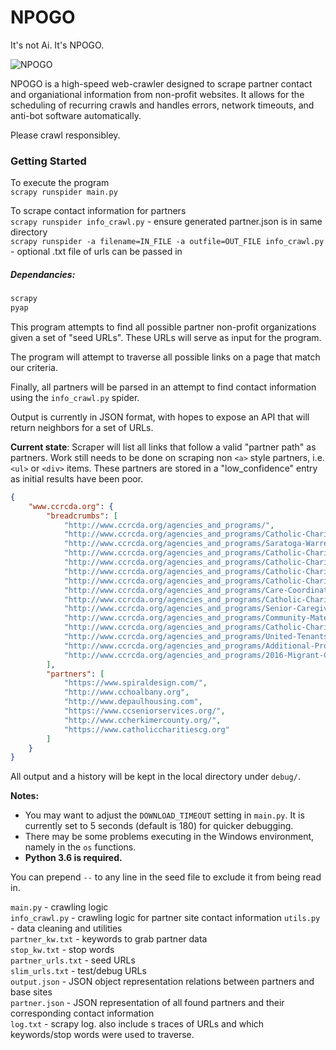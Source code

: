 # NPOGO
It's not Ai. It's NPOGO.

![NPOGO](data/splash.jpeg?raw=true "NPOGO")

NPOGO is a high-speed web-crawler designed to scrape partner contact and organiational information from non-profit websites. It allows for the scheduling of recurring crawls and handles errors, network timeouts, and anti-bot software automatically. 

Please crawl responsibley.

### Getting Started
To execute the program  
``scrapy runspider main.py``  

To scrape contact information for partners  
``scrapy runspider info_crawl.py`` - ensure generated partner.json is in same directory  
``scrapy runspider -a filename=IN_FILE -a outfile=OUT_FILE info_crawl.py`` - optional .txt file of urls can be passed in

##### Dependancies:
```python
scrapy
pyap
``` 

This program attempts to find all possible partner non-profit organizations given a set of "seed URLs".
These URLs will serve as input for the program.

The program will attempt to traverse all possible links on a page that match our criteria.

Finally, all partners will be parsed in an attempt to find contact information using the 
``info_crawl.py`` spider.

Output is currently in JSON format, with hopes to expose an API that will return neighbors for a 
set of URLs.  

**Current state**: Scraper will list all links that follow a valid "partner path" as partners. 
Work still needs to be done on scraping non ``<a>`` style partners, i.e. ``<ul>`` or 
``<div>`` items. These partners are stored in a "low_confidence" entry as initial results 
have been poor. 

```json
{
    "www.ccrcda.org": {
        "breadcrumbs": [
            "http://www.ccrcda.org/agencies_and_programs/",
            "http://www.ccrcda.org/agencies_and_programs/Catholic-Charities-Tri-County-Services_109_13_sb.htm",
            "http://www.ccrcda.org/agencies_and_programs/Saratoga-Warren-Washington-Counties_109_2_sb.htm",
            "http://www.ccrcda.org/agencies_and_programs/Catholic-Charities-of-Columbia-and-Greene-Counties_109_3_sb.htm",
            "http://www.ccrcda.org/agencies_and_programs/Catholic-Charities-of-Herkimer-County_109_4_sb.htm",
            "http://www.ccrcda.org/agencies_and_programs/Catholic-Charities-of-Delaware-Otsego-Schoharie_109_5_sb.htm",
            "http://www.ccrcda.org/agencies_and_programs/Catholic-Charities-of-Fulton-Montgomery-Counties_109_6_sb.htm",
            "http://www.ccrcda.org/agencies_and_programs/Care-Coordination-Services_110_7_sb.htm",
            "http://www.ccrcda.org/agencies_and_programs/Catholic-Charities-Disabilities-Services_110_8_sb.htm",
            "http://www.ccrcda.org/agencies_and_programs/Senior-Caregiver-Support-Services_110_9_sb.htm",
            "http://www.ccrcda.org/agencies_and_programs/Community-Maternity-Services_110_10_sb.htm",
            "http://www.ccrcda.org/agencies_and_programs/Catholic-Charities-Housing-Office_110_11_sb.htm",
            "http://www.ccrcda.org/agencies_and_programs/United-Tenants-of-Albany_110_12_sb.htm",
            "http://www.ccrcda.org/agencies_and_programs/Additional-Programs_111_pg.htm",
            "http://www.ccrcda.org/agencies_and_programs/2016-Migrant-Crisis_125_pg.htm"
        ],
        "partners": [
            "https://www.spiraldesign.com/",
            "http://www.cchoalbany.org",
            "http://www.depaulhousing.com",
            "https://www.ccseniorservices.org/",
            "http://www.ccherkimercounty.org/",
            "https://www.catholiccharitiescg.org"
        ]
    }
}
```

All output and a history will be kept in the local directory under ``debug/``.

**Notes:** 

- You may want to adjust the ``DOWNLOAD_TIMEOUT`` setting in ``main.py``. It is currently set to
5 seconds (default is 180) for quicker debugging.
- There may be some problems executing in the Windows environment, namely in the ``os`` functions.
- **Python 3.6 is required.**

You can prepend ``--`` to any line in the seed file to exclude it from being read in.

``main.py`` - crawling logic  
``info_crawl.py`` - crawling logic for partner site contact information
``utils.py`` - data cleaning and utilities  
``partner_kw.txt`` - keywords to grab partner data  
``stop_kw.txt`` - stop words  
``partner_urls.txt`` - seed URLs  
``slim_urls.txt`` - test/debug URLs  
``output.json`` - JSON object representation relations between partners and base sites  
``partner.json`` - JSON representation of all found partners and their corresponding contact information  
``log.txt`` - scrapy log. also include s traces of URLs and which keywords/stop words were used to traverse.
